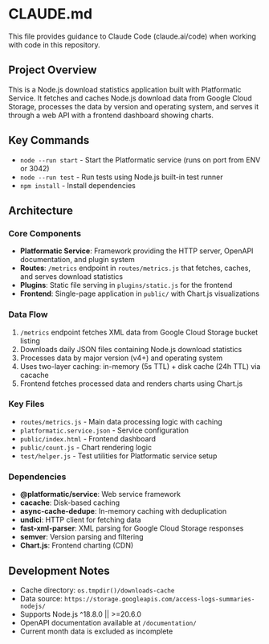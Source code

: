 # CLAUDE.md

This file provides guidance to Claude Code (claude.ai/code) when working with code in this repository.

## Project Overview

This is a Node.js download statistics application built with Platformatic Service. It fetches and caches Node.js download data from Google Cloud Storage, processes the data by version and operating system, and serves it through a web API with a frontend dashboard showing charts.

## Key Commands

- `node --run start` - Start the Platformatic service (runs on port from ENV or 3042)
- `node --run test` - Run tests using Node.js built-in test runner
- `npm install` - Install dependencies

## Architecture

### Core Components

- **Platformatic Service**: Framework providing the HTTP server, OpenAPI documentation, and plugin system
- **Routes**: `/metrics` endpoint in `routes/metrics.js` that fetches, caches, and serves download statistics
- **Plugins**: Static file serving in `plugins/static.js` for the frontend
- **Frontend**: Single-page application in `public/` with Chart.js visualizations

### Data Flow

1. `/metrics` endpoint fetches XML data from Google Cloud Storage bucket listing
2. Downloads daily JSON files containing Node.js download statistics  
3. Processes data by major version (v4+) and operating system
4. Uses two-layer caching: in-memory (5s TTL) + disk cache (24h TTL) via cacache
5. Frontend fetches processed data and renders charts using Chart.js

### Key Files

- `routes/metrics.js` - Main data processing logic with caching
- `platformatic.service.json` - Service configuration
- `public/index.html` - Frontend dashboard
- `public/count.js` - Chart rendering logic
- `test/helper.js` - Test utilities for Platformatic service setup

### Dependencies

- **@platformatic/service**: Web service framework
- **cacache**: Disk-based caching
- **async-cache-dedupe**: In-memory caching with deduplication
- **undici**: HTTP client for fetching data
- **fast-xml-parser**: XML parsing for Google Cloud Storage responses
- **semver**: Version parsing and filtering
- **Chart.js**: Frontend charting (CDN)

## Development Notes

- Cache directory: `os.tmpdir()/downloads-cache`
- Data source: `https://storage.googleapis.com/access-logs-summaries-nodejs/`
- Supports Node.js ^18.8.0 || >=20.6.0
- OpenAPI documentation available at `/documentation/`
- Current month data is excluded as incomplete
